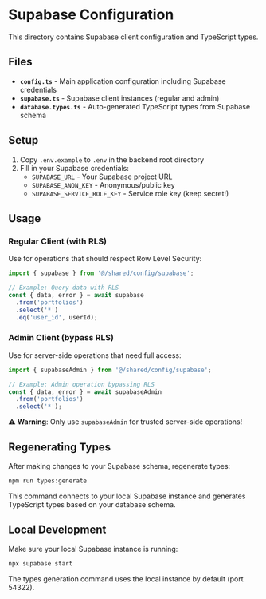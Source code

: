 # Supabase Configuration

This directory contains Supabase client configuration and TypeScript types.

## Files

- **`config.ts`** - Main application configuration including Supabase credentials
- **`supabase.ts`** - Supabase client instances (regular and admin)
- **`database.types.ts`** - Auto-generated TypeScript types from Supabase schema

## Setup

1. Copy `.env.example` to `.env` in the backend root directory
2. Fill in your Supabase credentials:
   - `SUPABASE_URL` - Your Supabase project URL
   - `SUPABASE_ANON_KEY` - Anonymous/public key
   - `SUPABASE_SERVICE_ROLE_KEY` - Service role key (keep secret!)

## Usage

### Regular Client (with RLS)

Use for operations that should respect Row Level Security:

```typescript
import { supabase } from '@/shared/config/supabase';

// Example: Query data with RLS
const { data, error } = await supabase
  .from('portfolios')
  .select('*')
  .eq('user_id', userId);
```

### Admin Client (bypass RLS)

Use for server-side operations that need full access:

```typescript
import { supabaseAdmin } from '@/shared/config/supabase';

// Example: Admin operation bypassing RLS
const { data, error } = await supabaseAdmin
  .from('portfolios')
  .select('*');
```

⚠️ **Warning**: Only use `supabaseAdmin` for trusted server-side operations!

## Regenerating Types

After making changes to your Supabase schema, regenerate types:

```bash
npm run types:generate
```

This command connects to your local Supabase instance and generates TypeScript types based on your database schema.

## Local Development

Make sure your local Supabase instance is running:

```bash
npx supabase start
```

The types generation command uses the local instance by default (port 54322).
